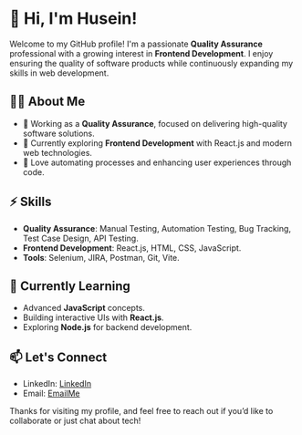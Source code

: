 # 👋 Hi, I'm Husein!

Welcome to my GitHub profile! I'm a passionate **Quality Assurance** professional with a growing interest in **Frontend Development**. I enjoy ensuring the quality of software products while continuously expanding my skills in web development.

## 👨‍💻 About Me
- 💼 Working as a **Quality Assurance**, focused on delivering high-quality software solutions.
- 🎨 Currently exploring **Frontend Development** with React.js and modern web technologies.
- 🚀 Love automating processes and enhancing user experiences through code.

## ⚡ Skills
- **Quality Assurance**: Manual Testing, Automation Testing, Bug Tracking, Test Case Design, API Testing.
- **Frontend Development**: React.js, HTML, CSS, JavaScript.
- **Tools**: Selenium, JIRA, Postman, Git, Vite.

## 🌱 Currently Learning
- Advanced **JavaScript** concepts.
- Building interactive UIs with **React.js**.
- Exploring **Node.js** for backend development.

## 📫 Let's Connect
- LinkedIn: [LinkedIn](https://www.linkedin.com/in/husein-s-erwin/)
- Email: [EmailMe](huseinse3@gmail.com)

Thanks for visiting my profile, and feel free to reach out if you’d like to collaborate or just chat about tech!

